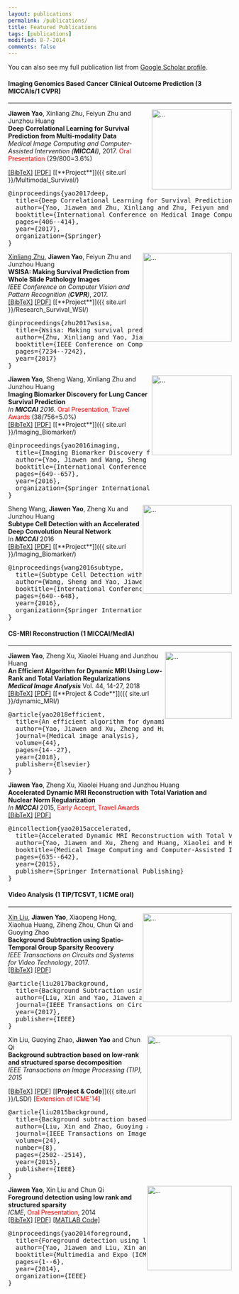```yaml
---
layout: publications
permalink: /publications/
title: Featured Publications
tags: [publications]
modified: 8-7-2014
comments: false
---
```



<p>
You can also see my full publication list from <a href="https://scholar.google.com/citations?user=krtXz3QAAAAJ" target="_blank">Google Scholar profile</a>.
</p>



#### Imaging Genomics Based Cancer Clinical Outcome Prediction (3 MICCAIs/1 CVPR)
---


<!-- Generated from JabRef by PubList by Truong Nghiem at 11:44 on 2015.09.10. -->

<!-- Item: Maninis2017 -->

<p><img align="right" width="180" src="{{ site.url }}/images/MICCAI17.png" alt="..."> 
<b>Jiawen Yao</b>, Xinliang Zhu, Feiyun Zhu and Junzhou Huang
<br><b>Deep Correlational Learning for Survival Prediction from Multi-modality Data</b><br>
<i>Medical Image Computing and Computer-Assisted Intervention (<b>MICCAI</b>)</i>, 2017. <font color="red">Oral Presentation</font> (29/800=3.6%)</p>
<a href="javascript:toggleBibtex('Caelles2017')">[BibTeX]</a>
<a href="https://link.springer.com/chapter/10.1007/978-3-319-66185-8_46">[PDF]</a> 
[[**Project**]]({{ site.url }}/Multimodal_Survival/)

<div id="bib_Caelles2017" class="bibtex noshow">
<pre>
@inproceedings{yao2017deep,
  title={Deep Correlational Learning for Survival Prediction from Multi-modality Data},
  author={Yao, Jiawen and Zhu, Xinliang and Zhu, Feiyun and Huang, Junzhou},
  booktitle={International Conference on Medical Image Computing and Computer-Assisted Intervention},
  pages={406--414},
  year={2017},
  organization={Springer}
}
</pre>
</div>


<img style="float: right;" width="200" src="{{ site.url }}/images/CVPR.png" alt="..."> 
<a href="https://xinliangzhu.github.io/online-cv/" target="_blank">Xinliang Zhu</a>, <b>Jiawen Yao</b>, Feiyun Zhu and Junzhou Huang
<br><b>WSISA: Making Survival Prediction from Whole Slide Pathology Images</b><br>
<i>IEEE Conference on Computer Vision and Pattern Recognition (<b>CVPR</b>)</i>, 2017.
<br />
<a href="javascript:toggleBibtex('Zhu2017')">[BibTeX]</a>
<a href="http://openaccess.thecvf.com/content_cvpr_2017/papers/Zhu_WSISA_Making_Survival_CVPR_2017_paper.pdf">[PDF]</a> 
[[**Project**]]({{ site.url }}/Research_Survival_WSI/)

<div id="bib_Zhu2017" class="bibtex noshow">
<pre>
@inproceedings{zhu2017wsisa,
  title={Wsisa: Making survival prediction from whole slide histopathological images},
  author={Zhu, Xinliang and Yao, Jiawen and Zhu, Feiyun and Huang, Junzhou},
  booktitle={IEEE Conference on Computer Vision and Pattern Recognition},
  pages={7234--7242},
  year={2017}
}
</pre>
</div>


<!-- Item: Maninis2016a -->
<img align="right" width="180" src="{{ site.url }}/images/MICCAI16.png" alt="..."> 
<b>Jiawen Yao</b>, Sheng Wang, Xinliang Zhu and Junzhou Huang
<br><b>Imaging Biomarker Discovery for Lung Cancer Survival Prediction</b><br>
<i>In <b>MICCAI</b> 2016</i>. <font color="red">Oral Presentation, Travel Awards</font> (38/756=5.0%)
<br/>
<a href="javascript:toggleBibtex('Maninis2016a')">[BibTeX]</a>
<a href="https://link.springer.com/chapter/10.1007/978-3-319-46723-8_75" target="_blank">[PDF]</a>
[[**Project**]]({{ site.url }}/Imaging_Biomarker/)
<div id="bib_Maninis2016a" class="bibtex noshow">
<pre>
@inproceedings{yao2016imaging,
  title={Imaging Biomarker Discovery for Lung Cancer Survival Prediction},
  author={Yao, Jiawen and Wang, Sheng and Zhu, Xinliang and Huang, Junzhou},
  booktitle={International Conference on Medical Image Computing and Computer-Assisted Intervention},
  pages={649--657},
  year={2016},
  organization={Springer International Publishing}
}
</pre>
</div>


<!-- Item: Maninis2016 -->
<img align="right" width="200" src="{{ site.url }}/images/MICCAI16b.png" alt="..."> 
Sheng Wang, <b>Jiawen Yao</b>, Zheng Xu and Junzhou Huang
<br><b>Subtype Cell Detection with an Accelerated Deep Convolution Neural Network</b><br>
In <i><b>MICCAI</b></i> 2016
<br />
<a href="javascript:toggleBibtex('Wang2016')">[BibTeX]</a>
<a href="https://link.springer.com/chapter/10.1007/978-3-319-46723-8_74" target="_blank">[PDF]</a> 
[[**Project**]]({{ site.url }}/Imaging_Biomarker/)
<div id="bib_Wang2016" class="bibtex noshow">
<pre>
@inproceedings{wang2016subtype,
  title={Subtype Cell Detection with an Accelerated Deep Convolution Neural Network},
  author={Wang, Sheng and Yao, Jiawen and Xu, Zheng and Huang, Junzhou},
  booktitle={International Conference on Medical Image Computing and Computer-Assisted Intervention},
  pages={640--648},
  year={2016},
  organization={Springer International Publishing}
}
</pre>
</div>


#### CS-MRI Reconstruction (1 MICCAI/MedIA)
---
<!-- Item: Perazzi2016 -->
<img align="right" width="150" src="{{ site.url }}/images/MICCAI15.png" alt="..."> 
<b>Jiawen Yao</b>, Zheng Xu, Xiaolei Huang and Junzhou Huang
<br><b>An Efficient Algorithm for Dynamic MRI Using Low-Rank and Total Variation Regularizations</b><br>
<i><b>Medical Image Analysis</b></i> Vol. 44, 14-27, 2018
<br />
<a href="javascript:toggleBibtex('Perazzi2016')">[BibTeX]</a>
<a href="https://www.sciencedirect.com/science/article/pii/S1361841517301585" target="_blank">[PDF]</a>
[[**Project & Code**]]({{ site.url }}/dynamic_MRI/)

<div id="bib_Perazzi2016" class="bibtex noshow">
<pre>
@article{yao2018efficient,
  title={An efficient algorithm for dynamic MRI using low-rank and total variation regularizations},
  author={Yao, Jiawen and Xu, Zheng and Huang, Xiaolei and Huang, Junzhou},
  journal={Medical image analysis},
  volume={44},
  pages={14--27},
  year={2018},
  publisher={Elsevier}
}
</pre>
</div>


<b>Jiawen Yao</b>, Zheng Xu, Xiaolei Huang and Junzhou Huang
<br><b>Accelerated Dynamic MRI Reconstruction with Total Variation and Nuclear Norm Regularization</b><br>
<i>In <b>MICCAI</b></i> 2015, <font color="red">Early Accept, Travel Awards</font>
<br />
<a href="javascript:toggleBibtex('Yao2015')">[BibTeX]</a>
<a href="https://link.springer.com/chapter/10.1007/978-3-319-24571-3_76" target="_blank">[PDF]</a>

<div id="bib_Yao2015" class="bibtex noshow">
<pre>
@incollection{yao2015accelerated,
  title={Accelerated Dynamic MRI Reconstruction with Total Variation and Nuclear Norm Regularization},
  author={Yao, Jiawen and Xu, Zheng and Huang, Xiaolei and Huang, Junzhou},
  booktitle={Medical Image Computing and Computer-Assisted Intervention--MICCAI 2015},
  pages={635--642},
  year={2015},
  publisher={Springer International Publishing}
}
</pre>
</div>



#### Video Analysis (1 TIP/TCSVT, 1 ICME oral)
---
<p><img align="right" width="200" src="{{ site.url }}/images/TCSVT.png" alt="..."> 
    <a href="http://www.ee.oulu.fi/~xliu/" target="_blank">Xin Liu</a>, <b>Jiawen Yao</b>, Xiaopeng Hong, Xiaohua Huang, Ziheng Zhou, Chun Qi and Guoying Zhao <br><b>Background Subtraction using Spatio-Temporal Group Sparsity Recovery</b><br>
<i>IEEE Transactions on Circuits and Systems for Video Technology</i>,
2017.
<br />
<a href="javascript:toggleBibtex('liu2017')">[BibTeX]</a>
<a href="http://www.ee.oulu.fi/~xliu/paper/2017/CSVT.pdf" target="_blank">[PDF]</a>
</p>
<div id="bib_liu2017" class="bibtex noshow">
<pre>
@article{liu2017background,
  title={Background Subtraction using Spatio-Temporal Group Sparsity Recovery},
  author={Liu, Xin and Yao, Jiawen and Xiaopeng, HONG and Huang, Xiaohua and Zhou, Ziheng and Qi, Chun and Zhao, Guoying},
  journal={IEEE Transactions on Circuits and Systems for Video Technology (TCSVT)},
  year={2017},
  publisher={IEEE}
}
</pre>
</div>

<img style="float: right;" width="190" src="{{ site.url }}/images/TIP.png" alt="..."> 
        Xin Liu, Guoying Zhao, <b>Jiawen Yao</b> and Chun Qi
<br><b>Background subtraction based on low-rank and structured sparse decomposition</b><br>
<i>IEEE Transactions on Image Processing (TIP), 2015</i>

<a href="javascript:toggleBibtex('Pont-liu2015')">[BibTeX]</a>
<a href="http://ieeexplore.ieee.org/abstract/document/7076585/" target="_blank">[PDF]</a> 
[[**Project & Code**]]({{ site.url }}/LSD/) [<font color="red">Extension of ICME'14</font>]
<div id="bib_Pont-liu2015" class="bibtex noshow">
<pre>
@article{liu2015background,
  title={Background subtraction based on low-rank and structured sparse decomposition},
  author={Liu, Xin and Zhao, Guoying and Yao, Jiawen and Qi, Chun},
  journal={IEEE Transactions on Image Processing},
  volume={24},
  number={8},
  pages={2502--2514},
  year={2015},
  publisher={IEEE}
}
</pre>
</div>

      
<p><img align="right" width="190" src="{{ site.url }}/images/TIP.png" alt="..."> 
<b>Jiawen Yao</b>, Xin Liu and Chun Qi
<br><b>Foreground detection using low rank and structured sparsity</b><br>
<i>ICME</i>, <font color="red">Oral Presentation</font>, 2014
<br />
<a href="javascript:toggleBibtex('Pont-Tuset2010')">[BibTeX]</a>
<a href="http://ieeexplore.ieee.org/document/6890200/">[PDF]</a>
<a href="https://github.com/utayao/LSD_Foreground_Detection">[MATLAB Code]</a>
</p>
<div id="bib_Pont-Tuset2010" class="bibtex noshow">
<pre>
@inproceedings{yao2014foreground,
  title={Foreground detection using low rank and structured sparsity},
  author={Yao, Jiawen and Liu, Xin and Qi, Chun},
  booktitle={Multimedia and Expo (ICME), 2014 IEEE International Conference on},
  pages={1--6},
  year={2014},
  organization={IEEE}
}</pre>
</div>




